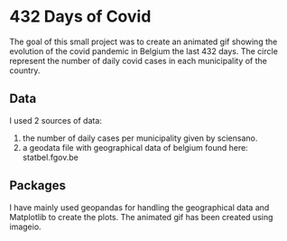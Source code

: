 # 432 Days of Covid
The goal of this small project was to create an animated gif showing the evolution of the covid pandemic in Belgium the last 432 days.
The circle represent the number of daily covid cases in each municipality of the country.

## Data
I used 2 sources of data:
1. the number of daily cases per municipality given by sciensano.
2. a geodata file with geographical data of belgium found here: statbel.fgov.be

## Packages
I have mainly used geopandas for handling the geographical data and Matplotlib to create the plots. The animated gif has been created using imageio.

